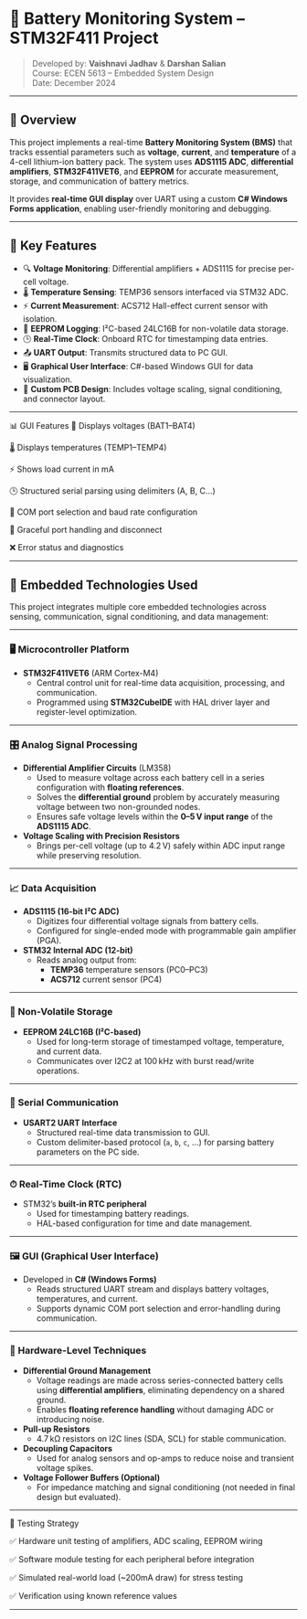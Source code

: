 # 🔋 Battery Monitoring System – STM32F411 Project

> Developed by: **Vaishnavi Jadhav** & **Darshan Salian**  
> Course: ECEN 5613 – Embedded System Design  
> Date: December 2024  

---

## 📌 Overview

This project implements a real-time **Battery Monitoring System (BMS)** that tracks essential parameters such as **voltage**, **current**, and **temperature** of a 4-cell lithium-ion battery pack. The system uses **ADS1115 ADC**, **differential amplifiers**, **STM32F411VET6**, and **EEPROM** for accurate measurement, storage, and communication of battery metrics.

It provides **real-time GUI display** over UART using a custom **C# Windows Forms application**, enabling user-friendly monitoring and debugging.

---

## 🔧 Key Features

- 🔍 **Voltage Monitoring**: Differential amplifiers + ADS1115 for precise per-cell voltage.
- 🌡 **Temperature Sensing**: TEMP36 sensors interfaced via STM32 ADC.
- ⚡ **Current Measurement**: ACS712 Hall-effect current sensor with isolation.
- 💾 **EEPROM Logging**: I²C-based 24LC16B for non-volatile data storage.
- 🕒 **Real-Time Clock**: Onboard RTC for timestamping data entries.
- 📤 **UART Output**: Transmits structured data to PC GUI.
- 🖥 **Graphical User Interface**: C#-based Windows GUI for data visualization.
- 📐 **Custom PCB Design**: Includes voltage scaling, signal conditioning, and connector layout.

---

📊 GUI Features
📡 Displays voltages (BAT1–BAT4)

🌡 Displays temperatures (TEMP1–TEMP4)

⚡ Shows load current in mA

🕒 Structured serial parsing using delimiters (A, B, C…)

🧩 COM port selection and baud rate configuration

🧼 Graceful port handling and disconnect

❌ Error status and diagnostics

---

## 🧩 Embedded Technologies Used

This project integrates multiple core embedded technologies across sensing, communication, signal conditioning, and data management:

---

### 🖥 Microcontroller Platform
- **STM32F411VET6** (ARM Cortex-M4)
  - Central control unit for real-time data acquisition, processing, and communication.
  - Programmed using **STM32CubeIDE** with HAL driver layer and register-level optimization.

---

### 🎛️ Analog Signal Processing
- **Differential Amplifier Circuits** (LM358)
  - Used to measure voltage across each battery cell in a series configuration with **floating references**.
  - Solves the **differential ground** problem by accurately measuring voltage between two non-grounded nodes.
  - Ensures safe voltage levels within the **0–5 V input range** of the **ADS1115 ADC**.
- **Voltage Scaling with Precision Resistors**
  - Brings per-cell voltage (up to 4.2 V) safely within ADC input range while preserving resolution.

---

### 📈 Data Acquisition
- **ADS1115 (16-bit I²C ADC)**
  - Digitizes four differential voltage signals from battery cells.
  - Configured for single-ended mode with programmable gain amplifier (PGA).
- **STM32 Internal ADC (12-bit)**
  - Reads analog output from:
    - **TEMP36** temperature sensors (PC0–PC3)
    - **ACS712** current sensor (PC4)

---

### 💾 Non-Volatile Storage
- **EEPROM 24LC16B (I²C-based)**
  - Used for long-term storage of timestamped voltage, temperature, and current data.
  - Communicates over I2C2 at 100 kHz with burst read/write operations.

---

### 📡 Serial Communication
- **USART2 UART Interface**
  - Structured real-time data transmission to GUI.
  - Custom delimiter-based protocol (`a`, `b`, `c`, ...) for parsing battery parameters on the PC side.

---

### ⏱ Real-Time Clock (RTC)
- STM32’s **built-in RTC peripheral**
  - Used for timestamping battery readings.
  - HAL-based configuration for time and date management.

---

### 🖼 GUI (Graphical User Interface)
- Developed in **C# (Windows Forms)**
  - Reads structured UART stream and displays battery voltages, temperatures, and current.
  - Supports dynamic COM port selection and error-handling during communication.

---

### 🔧 Hardware-Level Techniques
- **Differential Ground Management**
  - Voltage readings are made across series-connected battery cells using **differential amplifiers**, eliminating dependency on a shared ground.
  - Enables **floating reference handling** without damaging ADC or introducing noise.
- **Pull-up Resistors**
  - 4.7 kΩ resistors on I2C lines (SDA, SCL) for stable communication.
- **Decoupling Capacitors**
  - Used for analog sensors and op-amps to reduce noise and transient voltage spikes.
- **Voltage Follower Buffers (Optional)**
  - For impedance matching and signal conditioning (not needed in final design but evaluated).

---





🧪 Testing Strategy

✅ Hardware unit testing of amplifiers, ADC scaling, EEPROM wiring

✅ Software module testing for each peripheral before integration

✅ Simulated real-world load (~200mA draw) for stress testing

✅ Verification using known reference values


---
